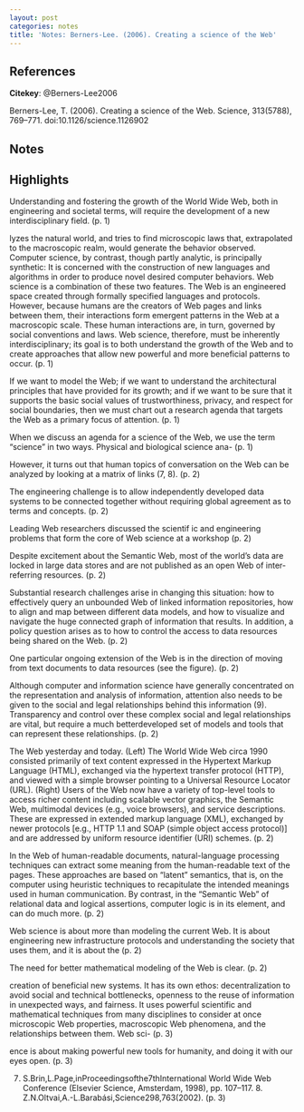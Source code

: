 ```yaml
---
layout: post
categories: notes
title: 'Notes: Berners-Lee. (2006). Creating a science of the Web'
---
```


## References

**Citekey**: @Berners-Lee2006

Berners-Lee, T. (2006). Creating a science of the Web. Science, 313(5788), 769–771. doi:10.1126/science.1126902

## Notes

## Highlights


Understanding and fostering the growth of the World Wide Web, both in engineering and societal terms, will require the development of a new interdisciplinary field. (p. 1)

lyzes the natural world, and tries to find microscopic laws that, extrapolated to the macroscopic realm, would generate the behavior observed. Computer science, by contrast, though partly analytic, is principally synthetic: It is concerned with the construction of new languages and algorithms in order to produce novel desired computer behaviors. Web science is a combination of these two features. The Web is an engineered space created through formally specified languages and protocols. However, because humans are the creators of Web pages and links between them, their interactions form emergent patterns in the Web at a macroscopic scale. These human interactions are, in turn, governed by social conventions and laws. Web science, therefore, must be inherently interdisciplinary; its goal is to both understand the growth of the Web and to create approaches that allow new powerful and more beneficial patterns to occur. (p. 1)

If we want to model the Web; if we want to understand the architectural principles that have provided for its growth; and if we want to be sure that it supports the basic social values of trustworthiness, privacy, and respect for social boundaries, then we must chart out a research agenda that targets the Web as a primary focus of attention. (p. 1)

When we discuss an agenda for a science of the Web, we use the term “science” in two ways. Physical and biological science ana- (p. 1)

However, it turns out that human topics of conversation on the Web can be analyzed by looking at a matrix of links (7, 8). (p. 2)

The engineering challenge is to allow independently developed data systems to be connected together without requiring global agreement as to terms and concepts. (p. 2)

Leading Web researchers discussed the scientif ic and engineering problems that form the core of Web science at a workshop (p. 2)

Despite excitement about the Semantic Web, most of the world’s data are locked in large data stores and are not published as an open Web of inter-referring resources. (p. 2)

Substantial research challenges arise in changing this situation: how to effectively query an unbounded Web of linked information repositories, how to align and map between different data models, and how to visualize and navigate the huge connected graph of information that results. In addition, a policy question arises as to how to control the access to data resources being shared on the Web. (p. 2)

One particular ongoing extension of the Web is in the direction of moving from text documents to data resources (see the figure). (p. 2)

Although computer and information science have generally concentrated on the representation and analysis of information, attention also needs to be given to the social and legal relationships behind this information (9). Transparency and control over these complex social and legal relationships are vital, but require a much betterdeveloped set of models and tools that can represent these relationships. (p. 2)

The Web yesterday and today. (Left) The World Wide Web circa 1990 consisted primarily of text content expressed in the Hypertext Markup Language (HTML), exchanged via the hypertext transfer protocol (HTTP), and viewed with a simple browser pointing to a Universal Resource Locator (URL). (Right) Users of the Web now have a variety of top-level tools to access richer content including scalable vector graphics, the Semantic Web, multimodal devices (e.g., voice browsers), and service descriptions. These are expressed in extended markup language (XML), exchanged by newer protocols [e.g., HTTP 1.1 and SOAP (simple object access protocol)] and are addressed by uniform resource identifier (URI) schemes. (p. 2)

In the Web of human-readable documents, natural-language processing techniques can extract some meaning from the human-readable text of the pages. These approaches are based on “latent” semantics, that is, on the computer using heuristic techniques to recapitulate the intended meanings used in human communication. By contrast, in the “Semantic Web” of relational data and logical assertions, computer logic is in its element, and can do much more. (p. 2)

Web science is about more than modeling the current Web. It is about engineering new infrastructure protocols and understanding the society that uses them, and it is about the (p. 2)

The need for better mathematical modeling of the Web is clear. (p. 2)

creation of beneficial new systems. It has its own ethos: decentralization to avoid social and technical bottlenecks, openness to the reuse of information in unexpected ways, and fairness. It uses powerful scientific and mathematical techniques from many disciplines to consider at once microscopic Web properties, macroscopic Web phenomena, and the relationships between them. Web sci- (p. 3)

ence is about making powerful new tools for humanity, and doing it with our eyes open. (p. 3)

7. S.Brin,L.Page,inProceedingsofthe7thInternational World Wide Web Conference (Elsevier Science, Amsterdam, 1998), pp. 107–117. 8. Z.N.Oltvai,A.-L.Barabási,Science298,763(2002). (p. 3)
